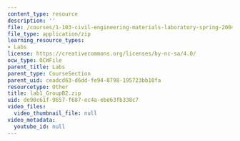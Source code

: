 ```yaml
---
content_type: resource
description: ''
file: /courses/1-103-civil-engineering-materials-laboratory-spring-2004/de90c61f9657f687ec4aebe63fb338c7_lab1_GroupB2.zip
file_type: application/zip
learning_resource_types:
- Labs
license: https://creativecommons.org/licenses/by-nc-sa/4.0/
ocw_type: OCWFile
parent_title: Labs
parent_type: CourseSection
parent_uid: ceadcd63-d6dd-fe94-8798-195723bb10fa
resourcetype: Other
title: lab1_GroupB2.zip
uid: de90c61f-9657-f687-ec4a-ebe63fb338c7
video_files:
  video_thumbnail_file: null
video_metadata:
  youtube_id: null
---
```


